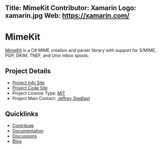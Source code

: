 Title: MimeKit
Contributor: Xamarin
Logo: xamarin.jpg
Web: https://xamarin.com/
---
# MimeKit

[MimeKit](https://github.com/jstedfast/MimeKit) is a C# MIME creation and parser library with support for S/MIME, PGP, DKIM, TNEF, and Unix mbox spools.

## Project Details
* [Project Info Site](https://github.com/jstedfast/MimeKit) 
* [Project Code Site](https://github.com/jstedfast/MimeKit) 
* Project License Type: [MIT](https://github.com/jstedfast/MimeKit/blob/master/License.md)
* Project Main Contact: [Jeffrey Stedfast](mailto:jeff@xamarin.com)  

## Quicklinks

* [Contribute](https://github.com/jstedfast/MimeKit#contributing) 
* [Documentation](http://www.mimekit.net/docs)
* [Discussions](https://github.com/jstedfast/MimeKit/issues)
* [Blog](https://jeffreystedfast.blogspot.com/search/label/mimekit)

